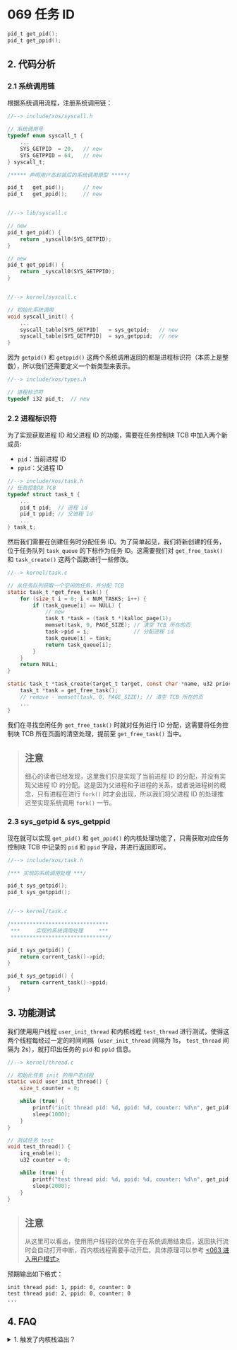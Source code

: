 # 069 任务 ID

```c
pid_t get_pid();
pid_t get_ppid();
```

## 2. 代码分析

### 2.1 系统调用链

根据系统调用流程，注册系统调用链：

```c
//--> include/xos/syscall.h

// 系统调用号
typedef enum syscall_t {
    ...
    SYS_GETPID  = 20,   // new
    SYS_GETPPID = 64,   // new
} syscall_t;

/***** 声明用户态封装后的系统调用原型 *****/

pid_t   get_pid();      // new
pid_t   get_ppid();     // new


//--> lib/syscall.c

// new
pid_t get_pid() {
    return _syscall0(SYS_GETPID);
}

// new
pid_t get_ppid() {
    return _syscall0(SYS_GETPPID);
}


//--> kernel/syscall.c

// 初始化系统调用
void syscall_init() {
    ...
    syscall_table[SYS_GETPID]   = sys_getpid;   // new
    syscall_table[SYS_GETPPID]  = sys_getppid;  // new
}
```

因为 `getpid()` 和 `getppid()` 这两个系统调用返回的都是进程标识符（本质上是整数），所以我们还需要定义一个新类型来表示。

```c
//--> include/xos/types.h

// 进程标识符
typedef i32 pid_t;  // new
```

### 2.2 进程标识符

为了实现获取进程 ID 和父进程 ID 的功能，需要在任务控制块 TCB 中加入两个新成员:

- `pid`：当前进程 ID
- `ppid`：父进程 ID

```c
//--> include/xos/task.h
// 任务控制块 TCB
typedef struct task_t {
    ...
    pid_t pid;  // 进程 id
    pid_t ppid; // 父进程 id
    ...
} task_t;
```

然后我们需要在创建任务时分配任务 ID。为了简单起见，我们将新创建的任务，位于任务队列 `task_queue` 的下标作为任务 ID。这需要我们对 `get_free_task()` 和 `task_create()` 这两个函数进行一些修改。

```c
//--> kernel/task.c

// 从任务队列获取一个空闲的任务，并分配 TCB
static task_t *get_free_task() {
    for (size_t i = 0; i < NUM_TASKS; i++) {
        if (task_queue[i] == NULL) {
            // new
            task_t *task = (task_t *)kalloc_page(1);
            memset(task, 0, PAGE_SIZE); // 清空 TCB 所在的页
            task->pid = i;              // 分配进程 id
            task_queue[i] = task;
            return task_queue[i];
        }
    }
    return NULL;
}

static task_t *task_create(target_t target, const char *name, u32 priority, u32 uid) {
    task_t *task = get_free_task();
    // remove - memset(task, 0, PAGE_SIZE); // 清空 TCB 所在的页
    ...
}
```

我们在寻找空闲任务 `get_free_task()` 时就对任务进行 ID 分配，这需要将任务控制块 TCB 所在页面的清空处理，提前至 `get_free_task()` 当中。

> 注意
> ---
> 细心的读者已经发现，这里我们只是实现了当前进程 ID 的分配，并没有实现父进程 ID 的分配。这是因为父进程和子进程的关系，或者说进程树的概念，只有进程在进行 `fork()` 时才会出现，所以我们将父进程 ID 的处理推迟至实现系统调用 `fork()` 一节。

### 2.3 **sys_getpid & sys_getppid**

现在就可以实现 `get_pid()` 和 `get_ppid()` 的内核处理功能了，只需获取对应任务控制块 TCB 中记录的 `pid` 和 `ppid` 字段，并进行返回即可。

```c
//--> include/xos/task.h

/*** 实现的系统调用处理 ***/

pid_t sys_getpid();
pid_t sys_getppid();


//--> kernel/task.c

/*******************************
 ***     实现的系统调用处理     ***
 *******************************/

pid_t sys_getpid() {
    return current_task()->pid;
}

pid_t sys_getppid() {
    return current_task()->ppid;
}
```

## 3. 功能测试

我们使用用户线程 `user_init_thread` 和内核线程 `test_thread` 进行测试，使得这两个线程每经过一定的时间间隔（`user_init_thread` 间隔为 1s， `test_thread` 间隔为 2s），就打印出任务的 `pid` 和 `ppid` 信息。

```c
//--> kernel/thread.c

// 初始化任务 init 的用户态线程
static void user_init_thread() {
    size_t counter = 0;

    while (true) {
        printf("init thread pid: %d, ppid: %d, counter: %d\n", get_pid(), get_ppid(), counter++);
        sleep(1000);
    }
}

// 测试任务 test
void test_thread() {
    irq_enable();
    u32 counter = 0;

    while (true) {
        printf("test thread pid: %d, ppid: %d, counter: %d\n", get_pid(), get_ppid(), counter++);
        sleep(2000);
    }
}
```

> 注意
> ---
> 从这里可以看出，使用用户线程的优势在于在系统调用结束后，返回执行流时会自动打开中断，而内核线程需要手动开启。具体原理可以参考 [<063 进入用户模式>](./063_switch_to_user_mode.md)

预期输出如下格式：

```
init thread pid: 1, ppid: 0, counter: 0
test thread pid: 2, ppid: 0, counter: 0
...
```

## 4. FAQ

<details>
<summary> 1. 触发了内核栈溢出？ </summary>

可以参考 [050 任务阻塞和就绪](./050_block_and_unblock.md) 中的 [FAQ](./050_block_and_unblock.md#5-faq) 来解决。

</details>
